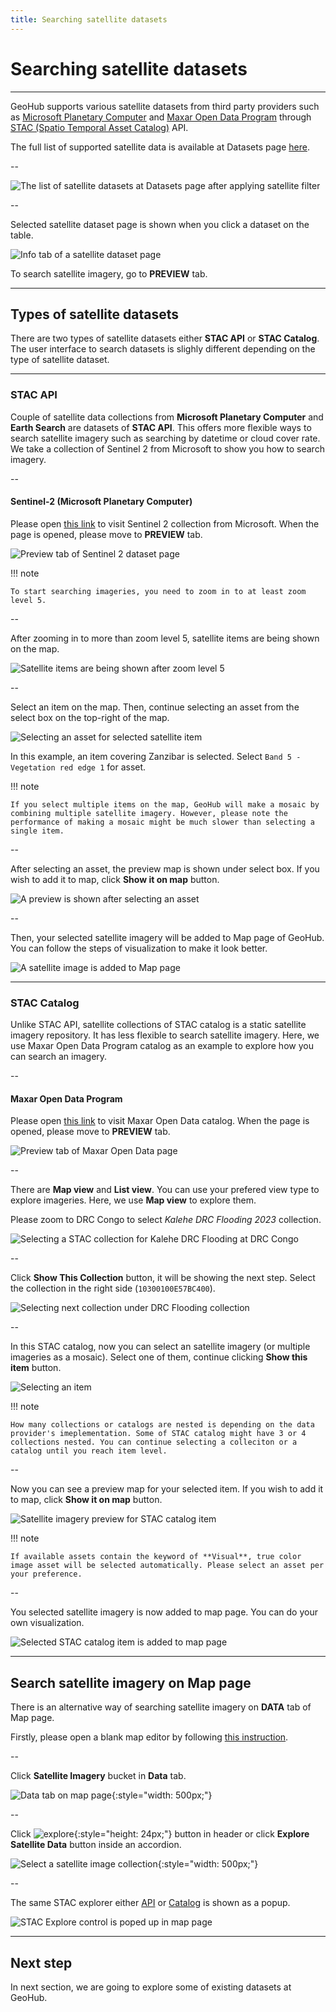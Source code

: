 ```yaml
---
title: Searching satellite datasets
---
```


# Searching satellite datasets

---

GeoHub supports various satellite datasets from third party providers such as [Microsoft Planetary Computer](https://planetarycomputer.microsoft.com/catalog) and [Maxar Open Data Program](https://www.maxar.com/open-data) through [STAC (Spatio Temporal Asset Catalog)](https://stacindex.org/) API.

The full list of supported satellite data is available at Datasets page [here](https://geohub.data.undp.org/data?type=stac).

--

![The list of satellite datasets at Datasets page after applying satellite filter](../assets/data/search_satellite_1.png)

--

Selected satellite dataset page is shown when you click a dataset on the table.

![Info tab of a satellite dataset page](../assets/data/search_satellite_2.png)

To search satellite imagery, go to **PREVIEW** tab.

---

## Types of satellite datasets

There are two types of satellite datasets either **STAC API** or **STAC Catalog**. The user interface to search datasets is slighly different depending on the type of satellite dataset.

---

### STAC API

Couple of satellite data collections from **Microsoft Planetary Computer** and **Earth Search** are datasets of **STAC API**. This offers more flexible ways to search satellite imagery such as searching by datetime or cloud cover rate. We take a collection of Sentinel 2 from Microsoft to show you how to search imagery.

--

#### Sentinel-2 (Microsoft Planetary Computer)

Please open [this link](https://geohub.data.undp.org/data/7f966680f33e3ada4e913da28e014109) to visit Sentinel 2 collection from Microsoft. When the page is opened, please move to **PREVIEW** tab.

![Preview tab of Sentinel 2 dataset page](../assets/data/search_satellite_3.png)

<!-- .element style="height: 500px" -->

<hidden>

!!! note

    To start searching imageries, you need to zoom in to at least zoom level 5.

</hidden>

--

After zooming in to more than zoom level 5, satellite items are being shown on the map.

![Satellite items are being shown after zoom level 5](../assets/data/search_satellite_4.png)

<!-- .element style="height: 500px" -->

--

Select an item on the map. Then, continue selecting an asset from the select box on the top-right of the map.

![Selecting an asset for selected satellite item](../assets/data/search_satellite_5.png)

<!-- .element style="height: 400px" -->

In this example, an item covering Zanzibar is selected. Select `Band 5 - Vegetation red edge 1` for asset.

<hidden>

!!! note

    If you select multiple items on the map, GeoHub will make a mosaic by combining multiple satellite imagery. However, please note the performance of making a mosaic might be much slower than selecting a single item.

</hidden>

--

After selecting an asset, the preview map is shown under select box. If you wish to add it to map, click **Show it on map** button.

![A preview is shown after selecting an asset](../assets/data/search_satellite_6.png)

<!-- .element style="height: 600px" -->

--

Then, your selected satellite imagery will be added to Map page of GeoHub. You can follow the steps of visualization to make it look better.

![A satellite image is added to Map page](../assets/data/search_satellite_7.png)

<!-- .element style="height: 600px" -->

---

### STAC Catalog

Unlike STAC API, satellite collections of STAC catalog is a static satellite imagery repository. It has less flexible to search satellite imagery. Here, we use Maxar Open Data Program catalog as an example to explore how you can search an imagery.

--

#### Maxar Open Data Program

Please open [this link](https://geohub.data.undp.org/data/e696b278429ed1ee0579e6257df1ca59) to visit Maxar Open Data catalog. When the page is opened, please move to **PREVIEW** tab.

![Preview tab of Maxar Open Data page](../assets/data/search_maxar_1.png)

<!-- .element style="height: 500px" -->

--

There are **Map view** and **List view**. You can use your prefered view type to explore imageries. Here, we use **Map view** to explore them.

Please zoom to DRC Congo to select _Kalehe DRC Flooding 2023_ collection.

![Selecting a STAC collection for Kalehe DRC Flooding at DRC Congo](../assets/data/search_maxar_2.png)

<!-- .element style="height: 500px" -->

--

Click **Show This Collection** button, it will be showing the next step. Select the collection in the right side (`10300100E57BC400`).

![Selecting next collection under DRC Flooding collection](../assets/data/search_maxar_3.png)

<!-- .element style="height: 500px" -->

--

In this STAC catalog, now you can select an satellite imagery (or multiple imageries as a mosaic). Select one of them, continue clicking **Show this item** button.

![Selecting an item](../assets/data/search_maxar_4.png)

<!-- .element style="height: 500px" -->

<hidden>

!!! note

    How many collections or catalogs are nested is depending on the data provider's imeplementation. Some of STAC catalog might have 3 or 4 collections nested. You can continue selecting a colleciton or a catalog until you reach item level.

</hidden>

--

Now you can see a preview map for your selected item. If you wish to add it to map, click **Show it on map** button.

![Satellite imagery preview for STAC catalog item](../assets/data/search_maxar_5.png)

<!-- .element style="height: 500px" -->

<hidden>

!!! note

    If available assets contain the keyword of **Visual**, true color image asset will be selected automatically. Please select an asset per your preference.

</hidden>

--

You selected satellite imagery is now added to map page. You can do your own visualization.

![Selected STAC catalog item is added to map page](../assets/data/search_maxar_6.png)

<!-- .element style="height: 500px" -->

---

## Search satellite imagery on Map page

There is an alternative way of searching satellite imagery on **DATA** tab of Map page.

Firstly, please open a blank map editor <hidden>by following [this instruction](../visualization/map_view.md).</hidden>

--

Click **Satellite Imagery** bucket in **Data** tab.

![Data tab on map page](../assets/data/search_satellite_map_1.png){:style="width: 500px;"}

<!-- .element style="height: 500px" -->

--

Click <hidden>![explore](../assets/data/search_satellite_map_3.png){:style="height: 24px;"} button in header or click</hidden> **Explore Satellite Data** button inside an accordion.

![Select a satellite image collection](../assets/data/search_satellite_map_2.png){:style="width: 500px;"}

<!-- .element style="height: 500px" -->

--

The same STAC explorer either [API](#stac-api) or [Catalog](#stac-catalog) is shown as a popup.

![STAC Explore control is poped up in map page](../assets/data/search_satellite_map_4.png)

<!-- .element style="height: 500px" -->

---

## Next step

In next section, we are going to explore some of existing datasets at GeoHub.
